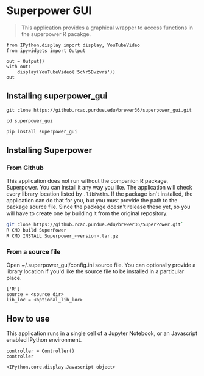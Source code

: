 # Superpower GUI
> This application provides a graphical wrapper to access functions in the superpower R pacakge.


```
from IPython.display import display, YouTubeVideo
from ipywidgets import Output

out = Output()
with out:
    display(YouTubeVideo('5cNr5Dvzvrs'))
out
```

## Installing superpower_gui

`git clone https://github.rcac.purdue.edu/brewer36/superpower_gui.git`

`cd superpower_gui`

`pip install superpower_gui`

## Installing Superpower

### From Github

This application does not run without the companion R package, Superpower. You can install it any way you like. The application will check every library location listed by `.libPaths`. If the package isn't installed, the application can do that for you, but you must provide the path to the package source file. Since the package doesn't release these yet, so you will have to create one by building it from the original repository.

```bash
git clone https://github.rcac.purdue.edu/brewer36/SuperPower.git`
R CMD build SuperPower
R CMD INSTALL Superpower_<version>.tar.gz
```

### From a source file

Open ~/.superpower_gui/config.ini source file. You can optionally provide a library location if you'd like the source file to be installed in a particular place.

```
['R']
source = <source_dir>
lib_loc = <optional_lib_loc>
```

## How to use

This application runs in a single cell of a Jupyter Notebook, or an Javascript enabled IPython environment.

```
controller = Controller()
controller
```


    <IPython.core.display.Javascript object>

